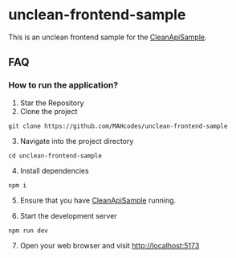 # unclean-frontend-sample

This is an unclean frontend sample for the [CleanApiSample](https://github.com/SmartSoft-ME/CleanApiSample).

## FAQ

### How to run the application?

1. Star the Repository
2. Clone the project

```
git clone https://github.com/MAHcodes/unclean-frontend-sample
```

3. Navigate into the project directory

```
cd unclean-frontend-sample
```

4. Install dependencies

```
npm i
```

5. Ensure that you have [CleanApiSample](https://github.com/SmartSoft-ME/CleanApiSample) running.

6. Start the development server

```
npm run dev
```

7. Open your web browser and visit [http://localhost:5173](http://localhost:5173/)
